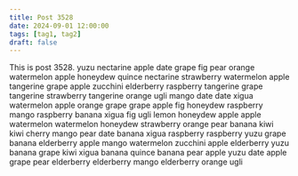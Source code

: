 ```yaml
---
title: Post 3528
date: 2024-09-01 12:00:00
tags: [tag1, tag2]
draft: false
---
```

This is post 3528.
yuzu
nectarine
apple
date
grape
fig
pear
orange
watermelon
apple
honeydew
quince
nectarine
strawberry
watermelon
apple
tangerine
grape
apple
zucchini
elderberry
raspberry
tangerine
grape
tangerine
strawberry
tangerine
orange
ugli
mango
date
date
xigua
watermelon
apple
orange
grape
grape
apple
fig
honeydew
raspberry
mango
raspberry
banana
xigua
fig
ugli
lemon
honeydew
apple
apple
watermelon
watermelon
honeydew
strawberry
orange
pear
banana
kiwi
kiwi
cherry
mango
pear
date
banana
xigua
raspberry
raspberry
yuzu
grape
banana
elderberry
apple
mango
watermelon
zucchini
apple
elderberry
yuzu
banana
grape
kiwi
xigua
banana
quince
banana
pear
apple
yuzu
date
apple
grape
pear
elderberry
elderberry
mango
elderberry
orange
ugli
